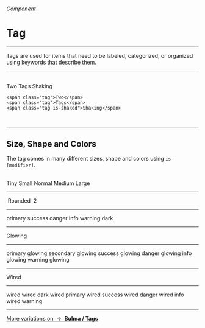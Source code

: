<h6 class="is-uppercase is-dimmed has-text-weight-medium is-size-6 is-size-7-mobile">Component</h6>
<h1 class="title is-family-secondary">Tag</h1>
<hr class="is-visible is-size-3">
<p class="is-size-4 has-text-dark">
    <span class="has-text-weight-semibold">Tags</span> are used for items that need to be labeled, categorized, or organized using keywords that describe them.
</p>
<hr class="is-visible is-size-3"><br>

<div class="box is-well is-medium is-marginless is-radiusless-b">
    <span class="tag">Two</span>
    <span class="tag">Tags</span>
    <span class="tag is-shaked">Shaking</span>
</div>

    <span class="tag">Two</span>
    <span class="tag">Tags</span>
    <span class="tag is-shaked">Shaking</span>
<br>


<hr class="is-visible is-size-1">

<h2 class="title"><span class="is-size-smaller">Size, Shape and Colors</span></h2>

The tag comes in many different sizes, shape and colors using `is-[modifier]`.

<br>

<div class="box is-well is-large">
    <span class="tag is-tiny">Tiny</span>
    <span class="tag is-small">Small</span>
    <span class="tag">Normal</span>
    <span class="tag is-medium">Medium</span>
    <span class="tag is-large">Large</span>
    <hr>
    <span class="tag is-rounded">&nbsp;Rounded&nbsp;</span>
    <span class="tag is-rounded is-danger has-text-weight-semibold">2</span>
    <hr>
    <span class="tag is-primary">primary</span>
    <span class="tag is-success">success</span>
    <span class="tag is-danger">danger</span>
    <span class="tag is-info">info</span>
    <span class="tag is-warning">warning</span>
    <span class="tag is-dark">dark</span>
    <hr class="my-3">
    <label class="is-uppercase is-size-7 has-text-grey has-text-weight-medium pb-4">Glowing</label>
    <hr class="my-1">
    <span class="tag is-primary is-glowing">primary glowing</span>
    <span class="tag is-secondary is-glowing my-1">secondary glowing</span>
    <span class="tag is-success is-glowing">success glowing</span>
    <span class="tag is-danger is-glowing my-1">danger glowing</span>
    <span class="tag is-info is-glowing my-1">info glowing</span>
    <span class="tag is-warning is-glowing my-1">warning glowing</span>
    <hr class="my-3">
    <label class="is-uppercase is-size-7 has-text-grey has-text-weight-medium pb-4">Wired</label>
    <hr class="my-1">
    <span class="tag is-wired">wired</span>
    <span class="tag is-wired is-dark">wired dark</span>
    <span class="tag is-wired is-primary">wired primary</span>
    <span class="tag is-wired is-success">wired success</span>
    <span class="tag is-wired is-danger">wired danger</span>
    <span class="tag is-wired is-info">wired info</span>
    <span class="tag is-wired is-warning">wired warning</span>
</div>

<hr>

<a href="http://bulma.io/documentation/elements/tag/" target="blank" class="message is-info is-block">
    More variations on &nbsp;→&nbsp; <strong class="is-link is-underlined">Bulma / Tags</strong></a>
</a>
